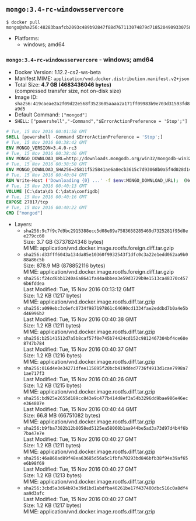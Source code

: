 ## `mongo:3.4-rc-windowsservercore`

```console
$ docker pull mongo@sha256:48283baafcb2093c489b92847f88d767113074879d7185204909330758dc0eab
```

-	Platforms:
	-	windows; amd64

### `mongo:3.4-rc-windowsservercore` - windows; amd64

-	Docker Version: 1.12.2-cs2-ws-beta
-	Manifest MIME: `application/vnd.docker.distribution.manifest.v2+json`
-	Total Size: **4.7 GB (4683436046 bytes)**  
	(compressed transfer size, not on-disk size)
-	Image ID: `sha256:419caeae2a2f09d22e568f3523605aaaa2a171ff09983b9e703d31593fd8a9d5`
-	Default Command: `["mongod"]`
-	`SHELL`: `["powershell","-Command","$ErrorActionPreference = 'Stop';"]`

```dockerfile
# Tue, 15 Nov 2016 00:01:58 GMT
SHELL [powershell -Command $ErrorActionPreference = 'Stop';]
# Tue, 15 Nov 2016 00:38:42 GMT
ENV MONGO_VERSION=3.4.0-rc3
# Tue, 15 Nov 2016 00:38:46 GMT
ENV MONGO_DOWNLOAD_URL=http://downloads.mongodb.org/win32/mongodb-win32-x86_64-2008plus-ssl-3.4.0-rc3-signed.msi
# Tue, 15 Nov 2016 00:38:50 GMT
ENV MONGO_DOWNLOAD_SHA256=25811f525841ae6a8ecb3615c7d93068b0a5f4d028d1488918d26a04f513b4dd
# Tue, 15 Nov 2016 00:40:04 GMT
RUN Write-Host ('Downloading {0} ...' -f $env:MONGO_DOWNLOAD_URL); 	(New-Object System.Net.WebClient).DownloadFile($env:MONGO_DOWNLOAD_URL, 'mongo.msi'); 		Write-Host ('Verifying sha256 ({0}) ...' -f $env:MONGO_DOWNLOAD_SHA256); 	if ((Get-FileHash mongo.msi -Algorithm sha256).Hash -ne $env:MONGO_DOWNLOAD_SHA256) { 		Write-Host 'FAILED!'; 		exit 1; 	}; 		Write-Host 'Installing ...'; 	Start-Process msiexec -Wait 		-ArgumentList @( 			'/i', 			'mongo.msi', 			'/quiet', 			'/qn', 			'INSTALLLOCATION=C:\mongodb', 			'ADDLOCAL=all' 		); 	$env:PATH = 'C:\mongodb\bin;' + $env:PATH; 	[Environment]::SetEnvironmentVariable('PATH', $env:PATH, [EnvironmentVariableTarget]::Machine); 		Write-Host 'Verifying install ...'; 	Write-Host '  mongo --version'; mongo --version; 	Write-Host '  mongod --version'; mongod --version; 		Write-Host 'Removing ...'; 	Remove-Item C:\mongodb\bin\*.pdb -Force; 	Remove-Item C:\windows\installer\*.msi -Force; 	Remove-Item mongo.msi -Force; 		Write-Host 'Complete.';
# Tue, 15 Nov 2016 00:40:13 GMT
VOLUME [C:\data\db C:\data\configdb]
# Tue, 15 Nov 2016 00:40:16 GMT
EXPOSE 27017/tcp
# Tue, 15 Nov 2016 00:40:22 GMT
CMD ["mongod"]
```

-	Layers:
	-	`sha256:9c7f9c7d9bc2915388ecc5d08e89a7583658285469d7325281f95d8ee279cc60`  
		Size: 3.7 GB (3737824348 bytes)  
		MIME: application/vnd.docker.image.rootfs.foreign.diff.tar.gzip
	-	`sha256:d33fff6043a134da85e10360f9932543f1dfc0c3a22e1edd062aa9b088a86c5b`  
		Size: 878.9 MB (878852116 bytes)  
		MIME: application/vnd.docker.image.rootfs.foreign.diff.tar.gzip
	-	`sha256:f24cd6bb1240a6a8641fa44a4bbea3e59d3729b9e1513ca48370c4576b6fddea`  
		Last Modified: Tue, 15 Nov 2016 00:13:12 GMT  
		Size: 1.2 KB (1217 bytes)  
		MIME: application/vnd.docker.image.rootfs.diff.tar.gzip
	-	`sha256:a099ebc3c6efc0734f987197861c64690cd1334fae2eddbd7b0a4e5bd46996b2`  
		Last Modified: Tue, 15 Nov 2016 00:40:38 GMT  
		Size: 1.2 KB (1211 bytes)  
		MIME: application/vnd.docker.image.rootfs.diff.tar.gzip
	-	`sha256:b25141512d7a5b8caf57f0e745b74424cd152c9812467304bf4ce60e8747b784`  
		Last Modified: Tue, 15 Nov 2016 00:40:37 GMT  
		Size: 1.2 KB (1216 bytes)  
		MIME: application/vnd.docker.image.rootfs.diff.tar.gzip
	-	`sha256:016d4e0e34271dfee115895f20bcb419dded7736f4913d1cae7998a71ae717f3`  
		Last Modified: Tue, 15 Nov 2016 00:40:26 GMT  
		Size: 1.2 KB (1215 bytes)  
		MIME: application/vnd.docker.image.rootfs.diff.tar.gzip
	-	`sha256:bd925e2655d189cc843e9c477b414d8ef3a54b3296dd9bae986e46ece364807e`  
		Last Modified: Tue, 15 Nov 2016 00:40:44 GMT  
		Size: 66.8 MB (66751082 bytes)  
		MIME: application/vnd.docker.image.rootfs.diff.tar.gzip
	-	`sha256:b9fba7382b12b8058ed5125ea58060b1aa944be5ad3a73d97d4b4f6b7ba47e7e`  
		Last Modified: Tue, 15 Nov 2016 00:40:27 GMT  
		Size: 1.2 KB (1211 bytes)  
		MIME: application/vnd.docker.image.rootfs.diff.tar.gzip
	-	`sha256:46a860ad89f48ea63685d56a5c1fbfa70293bd846bfb38f94e39af65e6b98f69`  
		Last Modified: Tue, 15 Nov 2016 00:40:27 GMT  
		Size: 1.2 KB (1213 bytes)  
		MIME: application/vnd.docker.image.rootfs.diff.tar.gzip
	-	`sha256:3cbd5a3d64b93e39d1bd1abdfba46261be17f437400dbc516c0a8df4aa9d3afc`  
		Last Modified: Tue, 15 Nov 2016 00:40:27 GMT  
		Size: 1.2 KB (1217 bytes)  
		MIME: application/vnd.docker.image.rootfs.diff.tar.gzip
